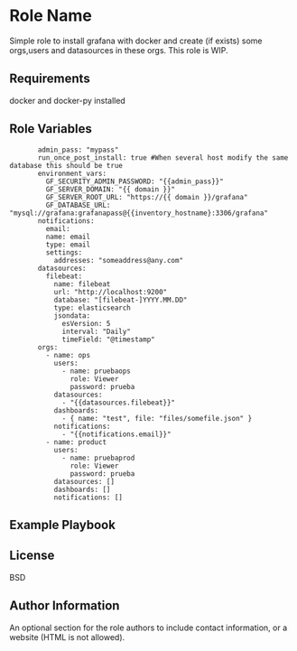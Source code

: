 Role Name
=========

Simple role to install grafana with docker and create (if exists) some orgs,users and datasources in these orgs. This role is WIP.

Requirements
------------

docker and docker-py installed

Role Variables
--------------

```
       admin_pass: "mypass"
       run_once_post_install: true #When several host modify the same database this should be true
       environment_vars:
         GF_SECURITY_ADMIN_PASSWORD: "{{admin_pass}}"
         GF_SERVER_DOMAIN: "{{ domain }}"
         GF_SERVER_ROOT_URL: "https://{{ domain }}/grafana"
         GF_DATABASE_URL: "mysql://grafana:grafanapass@{{inventory_hostname}:3306/grafana"
       notifications:
         email:
         name: email
         type: email
         settings:
           addresses: "someaddress@any.com"
       datasources:
         filebeat:
           name: filebeat
           url: "http://localhost:9200"
           database: "[filebeat-]YYYY.MM.DD"
           type: elasticsearch
           jsondata:
             esVersion: 5
             interval: "Daily"
             timeField: "@timestamp"
       orgs:
         - name: ops
           users:
             - name: pruebaops
               role: Viewer
               password: prueba
           datasources:
             - "{{datasources.filebeat}}"
           dashboards:
             - { name: "test", file: "files/somefile.json" }
           notifications:
             - "{{notifications.email}}"
         - name: product
           users:
             - name: pruebaprod
               role: Viewer
               password: prueba
           datasources: []
           dashboards: []
           notifications: []

```

Example Playbook
----------------


License
-------

BSD

Author Information
------------------

An optional section for the role authors to include contact information, or a website (HTML is not allowed).
